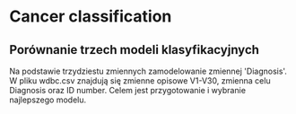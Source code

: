 #  Cancer classification
 

## Porównanie trzech modeli klasyfikacyjnych
   Na podstawie trzydziestu zmiennych zamodelowanie zmiennej 'Diagnosis'. W pliku wdbc.csv znajdują się zmienne opisowe V1-V30, zmienna celu Diagnosis oraz ID number.
   Celem jest przygotowanie i wybranie najlepszego modelu.
